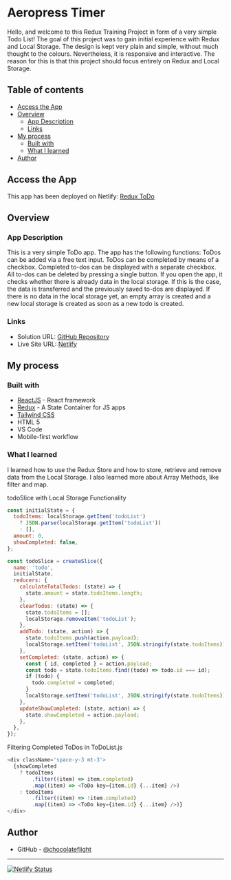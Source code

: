 # Aeropress Timer

Hello, and welcome to this Redux Training Project in form of a very simple Todo List! The goal of this project was to gain initial experience with Redux and Local Storage. The design is kept very plain and simple, without much thought to the colours. Nevertheless, it is responsive and interactive. The reason for this is that this project should focus entirely on Redux and Local Storage.


## Table of contents

- [Access the App](#access-the-app)
- [Overview](#overview)
  - [App Description](#app-description)
  - [Links](#links)
- [My process](#my-process)
  - [Built with](#built-with)
  - [What I learned](#what-i-learned)
- [Author](#author)

## Access the App
This app has been deployed on Netlify: [Redux ToDo](https://chocolateflight-redux-todo.netlify.app/)

## Overview

### App Description
This is a very simple ToDo app. The app has the following functions: ToDos can be added via a free text input. ToDos can be completed by means of a checkbox. Completed to-dos can be displayed with a separate checkbox. All to-dos can be deleted by pressing a single button. If you open the app, it checks whether there is already data in the local storage. If this is the case, the data is transferred and the previously saved to-dos are displayed. If there is no data in the local storage yet, an empty array is created and a new local storage is created as soon as a new todo is created. 

### Links

- Solution URL: [GitHub Repository](https://github.com/chocolateflight/redux-todo-list)
- Live Site URL: [Netlify](https://chocolateflight-redux-todo.netlify.app/)

## My process

### Built with

- [ReactJS](https://reactjs.org/) - React framework
- [Redux](https://redux.js.org/) - A State Container for JS apps
- [Tailwind CSS](https://tailwindcss.com/)
- HTML 5
- VS Code
- Mobile-first workflow

### What I learned

I learned how to use the Redux Store and how to store, retrieve and remove data from the Local Storage. I also learned more about Array Methods, like filter and map.

todoSlice with Local Storage Functionality

```js
const initialState = {
  todoItems: localStorage.getItem('todoList')
    ? JSON.parse(localStorage.getItem('todoList'))
    : [],
  amount: 0,
  showCompleted: false,
};

const todoSlice = createSlice({
  name: 'todo',
  initialState,
  reducers: {
    calculateTotalTodos: (state) => {
      state.amount = state.todoItems.length;
    },
    clearTodos: (state) => {
      state.todoItems = [];
      localStorage.removeItem('todoList');
    },
    addTodo: (state, action) => {
      state.todoItems.push(action.payload);
      localStorage.setItem('todoList', JSON.stringify(state.todoItems));
    },
    setCompleted: (state, action) => {
      const { id, completed } = action.payload;
      const todo = state.todoItems.find((todo) => todo.id === id);
      if (todo) {
        todo.completed = completed;
      }
      localStorage.setItem('todoList', JSON.stringify(state.todoItems));
    },
    updateShowCompleted: (state, action) => {
      state.showCompleted = action.payload;
    },
  },
});
```

Filtering Completed ToDos in ToDoList.js

```js
<div className='space-y-3 mt-3'>
  {showCompleted
    ? todoItems
        .filter((item) => item.completed)
        .map((item) => <ToDo key={item.id} {...item} />)
    : todoItems
        .filter((item) => !item.completed)
        .map((item) => <ToDo key={item.id} {...item} />)}
</div>
```


## Author

- GitHub - [@chocolateflight](https://github.com/chocolateflight)

---------

[![Netlify Status](https://api.netlify.com/api/v1/badges/17dcb4f8-0672-4d2f-84ee-43390fed3ce9/deploy-status)](https://app.netlify.com/sites/chocolateflight-redux-todo/deploys)